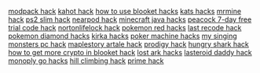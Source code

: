 <a href="https://datastudio.google.com/reporting/3acc4e4d-013d-45ed-8529-71e9d9892602?s=modpack-hack">modpack hack</a>
<a href="https://datastudio.google.com/reporting/3c3759ad-13d2-4cf8-b2c0-d20874bdda1a?s=kahot-hack">kahot hack</a>
<a href="https://datastudio.google.com/reporting/452c9961-c985-4b78-8b5d-a6751ed6049f?s=how-to-use-blooket-hacks">how to use blooket hacks</a>
<a href="https://datastudio.google.com/reporting/46a9a702-3d14-42a1-953c-12ccbc360065?s=kats-hacks">kats hacks</a>
<a href="https://datastudio.google.com/reporting/478eee37-d20e-4d64-92e1-87fd59469fd5?s=mrmine-hack">mrmine hack</a>
<a href="https://datastudio.google.com/reporting/4169d2af-28ce-4c57-ae15-aa774eb8fac0?s=ps2-slim-hack">ps2 slim hack</a>
<a href="https://datastudio.google.com/reporting/418fda25-236d-4a90-be0d-3f936313979d?s=nearpod-hack">nearpod hack</a>
<a href="https://datastudio.google.com/reporting/42c38dd8-2a58-4514-b13e-7dba8a934599?s=minecraft-java-hacks">minecraft java hacks</a>
<a href="https://datastudio.google.com/reporting/437c7ab3-77bb-4039-953c-d5e169b90b7c?s=peacock-7day-free-trial-code-hack">peacock 7-day free trial code hack</a>
<a href="https://datastudio.google.com/reporting/43f2e7f7-1ab8-4bdf-aac4-c758b675ad2e?s=nortonlifelock-hack">nortonlifelock hack</a>
<a href="https://datastudio.google.com/reporting/449e31a7-1447-48bc-ba57-9def99bf3256?s=pokemon-red-hacks">pokemon red hacks</a>
<a href="https://datastudio.google.com/reporting/44cc5877-8783-4931-9334-68f4f08b423e?s=last-recode-hack">last recode hack</a>
<a href="https://datastudio.google.com/reporting/6dbc3fd2-8b1a-479c-8372-70579ad28ba9?s=pokemon-diamond-hacks">pokemon diamond hacks</a>
<a href="https://datastudio.google.com/reporting/6e078454-f0d1-4dba-8f12-19ab08308746?s=kirka-hacks">kirka hacks</a>
<a href="https://datastudio.google.com/reporting/6e217a08-5cd8-41e0-b585-3d5ee2727647?s=poker-machine-hacks">poker machine hacks</a>
<a href="https://datastudio.google.com/reporting/c470c58d-52b7-4b0a-b357-247b347793e9?s=my-singing-monsters-pc-hack">my singing monsters pc hack</a>
<a href="https://datastudio.google.com/reporting/c5732ab3-16a2-426a-b186-563d08628e8c?s=maplestory-artale-hack">maplestory artale hack</a>
<a href="https://datastudio.google.com/reporting/c5f427be-b767-4bec-91ff-8dc506137a73?s=prodigy-hack">prodigy hack</a>
<a href="https://datastudio.google.com/reporting/c5f8a4eb-ff95-4035-8621-d4a0d3356fc0?s=hungry-shark-hack">hungry shark hack</a>
<a href="https://datastudio.google.com/reporting/c61bb76c-5e1d-4db7-a6a0-b2afa09efe0c?s=how-to-get-more-crypto-in-blooket-hack">how to get more crypto in blooket hack</a>
<a href="https://datastudio.google.com/reporting/c7ab34db-9b79-42d7-adf5-20e585544354?s=lost-ark-hacks">lost ark hacks</a>
<a href="https://datastudio.google.com/reporting/c7bc0808-a04d-4d85-b349-e16343b10f6b?s=lasteroid-daddy-hack">lasteroid daddy hack</a>
<a href="https://datastudio.google.com/reporting/c9accba9-231e-4df5-a12a-daecb499f381?s=monoply-go-hacks">monoply go hacks</a>
<a href="https://datastudio.google.com/reporting/e4d61689-7ff1-4716-a514-8adc761dfcfc?s=hill-climbing-hack">hill climbing hack</a>
<a href="https://datastudio.google.com/reporting/e56c45a8-3c39-434c-b3b6-c20ad8014810?s=prime-hack">prime hack</a>
